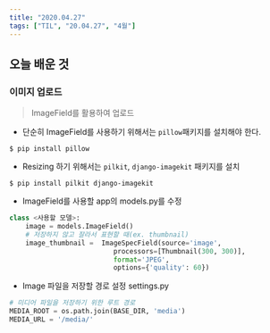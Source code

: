 ```yaml
---
title: "2020.04.27"
tags: ["TIL", "20.04.27", "4월"]
---
```


## 오늘 배운 것

### 이미지 업로드

> ImageField를 활용하여 업로드

- 단순히 ImageField를 사용하기 위해서는 `pillow`패키지를 설치해야 한다.

```shell
$ pip install pillow
```

- Resizing 하기 위해서는 `pilkit`, `django-imagekit` 패키지를 설치

```shell
$ pip install pilkit django-imagekit
```

- ImageField를 사용할 app의 models.py를 수정

```python
class <사용할 모델>:
    image = models.ImageField()    
    # 저장하지 않고 잘라서 표현할 때(ex. thumbnail)
    image_thumbnail =  ImageSpecField(source='image',
                          processors=[Thumbnail(300, 300)],
                          format='JPEG',
                          options={'quality': 60})   
```

- Image 파일을 저장할 경로 설정 settings.py

```python
# 미디어 파일을 저장하기 위한 루트 경로
MEDIA_ROOT = os.path.join(BASE_DIR, 'media')
MEDIA_URL = '/media/'
```






